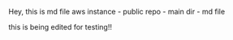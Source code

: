 Hey, this is md file
aws instance - public repo - main dir - md file

this is being edited for testing!!
